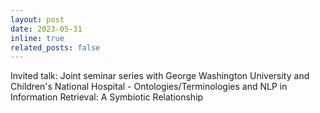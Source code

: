 ```yaml
---
layout: post
date: 2023-05-31
inline: true
related_posts: false
---
```


Invited talk: Joint seminar series with George Washington University and Children's National Hospital - Ontologies/Terminologies and NLP in Information Retrieval: A Symbiotic Relationship
